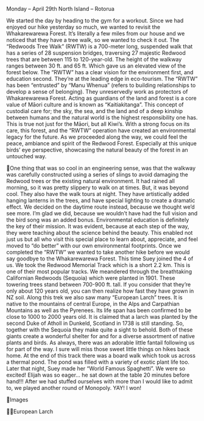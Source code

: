 Monday – April 29th
North Island – Rotorua

We started the day by heading to the gym for a workout. Since we had
enjoyed our hike yesterday so much, we wanted to revisit the
Whakarewarewa Forest. It’s literally a few miles from our house and we
noticed that they have a tree walk, so we wanted to check it out.
The “Redwoods Tree Walk” (RWTW) is a 700-meter long, suspended walk that
has a series of 28 suspension bridges, traversing 27 majestic Redwood trees
that are between 115 to 120-year-old. The height of the walkway ranges
between 30 ft. and 65 ft. Which gave us an elevated view of the forest
below.
The “RWTW” has a clear vision for the environment first, and education
second. They’re at the leading edge in eco-tourism. The “RWTW” has been
“entrusted” by “Manu Whenua” (refers to building relationships to develop
a sense of belonging).
They unreservedly work as protectors of
Whakarewarewa Forest. Acting as guardians of the land and forest is a
core value of Māori culture and is known as “Kaitiakitanga”. This concept
of custodial care for; the sky, the sea, and the land and of a deep kinship
between humans and the natural world is the highest responsibility one has.
This is true not just for the Māori, but all Kiwi’s. With a strong focus on its care,
this forest, and the “RWTW” operation have created an environmental
legacy for the future.
As we proceeded along the way, we could feel the peace, ambiance and
spirit of the Redwood Forest. Especially at this unique birds’ eye perspective,
showcasing the natural beauty of the forest in an untouched way.

One thing that was so cool in an engineering sense, was that the walkway
was carefully constructed using a series of slings to avoid damaging the
Redwood trees or the existing natural environment. It had rained all
morning, so it was pretty slippery to walk on at times. But, it was beyond
cool. They also have the walk tours at night. They have artistically added
hanging lanterns in the trees, and have special lighting to create a dramatic
effect. We decided on the daytime route instead, because we thought
we’d see more. I’m glad we did, because we wouldn’t have had the full
vision and the bird song was an added bonus.
Environmental education is definitely the key of their mission. It was evident,
because at each step of the way, they were teaching about the science
behind the beauty. This enabled not just us but all who visit this special
place to learn about, appreciate, and feel moved to “do better” with our
own environmental footprints.
Once we completed the “RWTW” we wanted to take another hike before
we would say goodbye to the Whakarewarewa Forest. This time Suey joined
the 4 of us. We took the Redwood Memorial Track which is a short 2.2 km.
This is one of their most popular tracks. We meandered through the
breathtaking Californian Redwoods (Sequoia) which were planted in 1901.
These towering trees stand between 700-900 ft. tall. If you consider that
they’re only about 120 years old, you can then realize how fast they have
grown in NZ soil.
Along this trek we also saw many “European Larch” trees. It is native to the
mountains of central Europe, in the Alps and Carpathian Mountains as well as
the Pyrenees. Its life span has been confirmed to be close to 1000 to 2000 years
old. It is claimed that a larch was planted by the second Duke of Atholl in
Dunkeld, Scotland in 1738 is still standing. So, together with the Sequoia they
make quite a sight to behold. Both of these giants create a wonderful shelter
for and for a diverse assortment of native plants and birds. As always, there
was an adorable little fantail following us for part of the way. I sure will miss
those sweet little things on hikes back home. At the end of this track there was
a board walk which took us across a thermal pond. The pond was filled with
a variety of exotic plant life too.
Later that night, Suey made her “World Famous Spaghetti”. We were so
excited! Elijah was so eager… he sat down at the table 20 minutes before
hand!!! After we had stuffed ourselves with more than I would like to admit to,
we played another round of Monopoly. YAY! I won!

Images

European Larch

